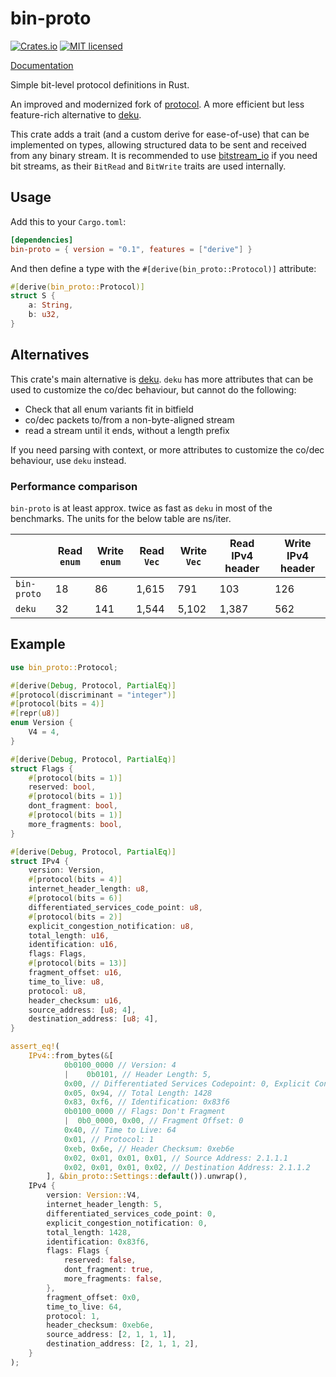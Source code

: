 # bin-proto

[![Crates.io](https://img.shields.io/crates/v/bin-proto.svg)](https://crates.io/crates/bin-proto)
[![MIT licensed](https://img.shields.io/badge/license-MIT-blue.svg)](./LICENSE)

[Documentation](https://docs.rs/bin-proto)

Simple bit-level protocol definitions in Rust.

An improved and modernized fork of [protocol](https://crates.io/crates/bin-proto). A more efficient but less feature-rich alternative to [deku](https://crates.io/crates/deku).

This crate adds a trait (and a custom derive for ease-of-use) that can be
implemented on types, allowing structured data to be sent and received from
any binary stream. It is recommended to use [bitstream_io](https://docs.rs/bitstream-io/latest/bitstream_io/) if you need bit streams, as their `BitRead` and `BitWrite` traits are used internally.

## Usage

Add this to your `Cargo.toml`:

```toml
[dependencies]
bin-proto = { version = "0.1", features = ["derive"] }
```

And then define a type with the `#[derive(bin_proto::Protocol)]` attribute:

```rust
#[derive(bin_proto::Protocol)]
struct S {
    a: String,
    b: u32,
}
```

## Alternatives

This crate's main alternative is [deku](https://crates.io/crates/deku). `deku` has more attributes that can be used to customize the co/dec behaviour, but cannot do the following:
- Check that all enum variants fit in bitfield
- co/dec packets to/from a non-byte-aligned stream
- read a stream until it ends, without a length prefix

If you need parsing with context, or more attributes to customize the co/dec behaviour, use `deku` instead.

### Performance comparison

`bin-proto` is at least approx. twice as fast as `deku` in most of the benchmarks. The units for the below table are ns/iter.

|             | Read `enum` | Write `enum` | Read `Vec` | Write `Vec` | Read IPv4 header | Write IPv4 header |
|-------------|-------------|--------------|------------|-------------|------------------|-------------------|
| `bin-proto` | 18          | 86           | 1,615      | 791         | 103              | 126               |
| `deku`      | 32          | 141          | 1,544      | 5,102       | 1,387            | 562               |

## Example

```rust
use bin_proto::Protocol;

#[derive(Debug, Protocol, PartialEq)]
#[protocol(discriminant = "integer")]
#[protocol(bits = 4)]
#[repr(u8)]
enum Version {
    V4 = 4,
}

#[derive(Debug, Protocol, PartialEq)]
struct Flags {
    #[protocol(bits = 1)]
    reserved: bool,
    #[protocol(bits = 1)]
    dont_fragment: bool,
    #[protocol(bits = 1)]
    more_fragments: bool,
}

#[derive(Debug, Protocol, PartialEq)]
struct IPv4 {
    version: Version,
    #[protocol(bits = 4)]
    internet_header_length: u8,
    #[protocol(bits = 6)]
    differentiated_services_code_point: u8,
    #[protocol(bits = 2)]
    explicit_congestion_notification: u8,
    total_length: u16,
    identification: u16,
    flags: Flags,
    #[protocol(bits = 13)]
    fragment_offset: u16,
    time_to_live: u8,
    protocol: u8,
    header_checksum: u16,
    source_address: [u8; 4],
    destination_address: [u8; 4],
}

assert_eq!(
    IPv4::from_bytes(&[
            0b0100_0000 // Version: 4
            |    0b0101, // Header Length: 5,
            0x00, // Differentiated Services Codepoint: 0, Explicit Congestion Notification: 0
            0x05, 0x94, // Total Length: 1428
            0x83, 0xf6, // Identification: 0x83f6
            0b0100_0000 // Flags: Don't Fragment
            |  0b0_0000, 0x00, // Fragment Offset: 0
            0x40, // Time to Live: 64
            0x01, // Protocol: 1
            0xeb, 0x6e, // Header Checksum: 0xeb6e
            0x02, 0x01, 0x01, 0x01, // Source Address: 2.1.1.1
            0x02, 0x01, 0x01, 0x02, // Destination Address: 2.1.1.2
        ], &bin_proto::Settings::default()).unwrap(),
    IPv4 {
        version: Version::V4,
        internet_header_length: 5,
        differentiated_services_code_point: 0,
        explicit_congestion_notification: 0,
        total_length: 1428,
        identification: 0x83f6,
        flags: Flags {
            reserved: false,
            dont_fragment: true,
            more_fragments: false,
        },
        fragment_offset: 0x0,
        time_to_live: 64,
        protocol: 1,
        header_checksum: 0xeb6e,
        source_address: [2, 1, 1, 1],
        destination_address: [2, 1, 1, 2],
    }
);
```
